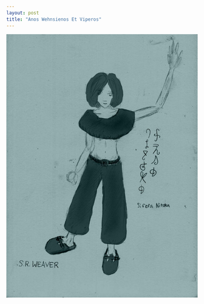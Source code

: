 ```yaml
---
layout: post
title: "Anos Wehnsienos Et Viperos"
---
```

![Tigers And Vipers](https://github.com/LWFlouisa/PinPalette/blob/main/Images/EWueXcCAhohGL0rVmZxoqQOixIdAvmQW2IIEHmi9_TigersAndVipers.jpg?raw=true)
